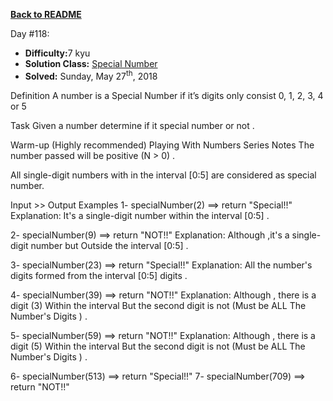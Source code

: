 ﻿<a href=https://github.com/hlais/Kata---a---Day><b>Back to README</b><a>

Day #118: 

* <b>Difficulty:</b>7 kyu
* <b>Solution Class:</b> [Special Number](Special%20Number.cs)
* <b>Solved:</b> Sunday, May 27<sup>th</sup>, 2018

Definition
A number is a Special Number if it’s digits only consist 0, 1, 2, 3, 4 or 5

Task
Given a number determine if it special number or not .

Warm-up (Highly recommended)
Playing With Numbers Series
Notes
The number passed will be positive (N > 0) .

All single-digit numbers with in the interval [0:5] are considered as special number.

Input >> Output Examples
1-  specialNumber(2) ==> return "Special!!"
Explanation:
It's a single-digit number within the interval [0:5] .

2-  specialNumber(9) ==> return "NOT!!"
Explanation:
Although ,it's a single-digit number but Outside the interval [0:5] .

3- specialNumber(23) ==> return "Special!!"
Explanation:
All the number's digits formed from the interval [0:5] digits .

4- specialNumber(39) ==> return "NOT!!"
Explanation:
Although , there is a digit (3) Within the interval But the second digit is not (Must be ALL The Number's Digits ) .

5- specialNumber(59) ==> return "NOT!!"
Explanation:
Although , there is a digit (5) Within the interval But the second digit is not (Must be ALL The Number's Digits ) .

6- specialNumber(513) ==> return "Special!!"
7- specialNumber(709) ==> return "NOT!!"
